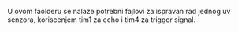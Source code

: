 U ovom faolderu se nalaze potrebni fajlovi za ispravan rad jednog uv senzora, koriscenjem tim1 za echo i tim4 za trigger signal.
